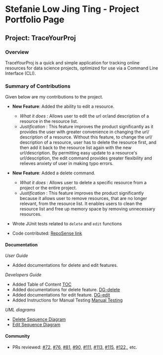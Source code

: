 # Stefanie Low Jing Ting - Project Portfolio Page

## Project: TraceYourProj

### Overview 
TraceYourProj is a quick and simple application for tracking online resources for data science projects, 
optimized for use via a Command Line Interface (CLI).

### Summary of Contributions
Given below are my contributions to the project.

* **New Feature**: Added the ability to edit a resource.
    * <i>What it does</i> : Allows user to edit the url or/and description of a resource in the resource list. 
    * <i>Justification</i> : This feature improves the product significantly as it provides the user with greater convenience 
    in changing the url/ description of a resource. Without this feature, to change the url/ description of a resource, 
      user has to delete the resource first, and then add it back to the resource list again with the new url/description.
    By permitting easy update to a resource's url/description, the edit command provides greater flexibility
      and relieves anxiety of user in making typo errors.
      

* **New Feature**: Added a delete command.
    * <i>What it does</i> : Allows user to delete a specific resource from a project or the entire project.
    * <i>Justification</i> : This feature improves the product significantly because it allows user to remove
      resources, that are no longer relevant, from the resource list. It enables users to clean the resource list and
      free up memory space by removing unnecessary resources.  
     

* Wrote JUnit tests related to `delete` and `edit` functions

* Code contributed: [RepoSense link](https://nus-cs2113-ay2021s2.github.io/tp-dashboard/#breakdown=true&search=s-t-e-f)

#### Documentation

<i>User Guide</i>
* Added documentations for delete and edit features.

<i>Developers Guide</i>
* Added Table of Content [TOC](https://ay2021s2-cs2113-w10-3.github.io/tp/DeveloperGuide.html)
* Added documentations for delete feature. [DG-delete](https://ay2021s2-cs2113-w10-3.github.io/tp/DeveloperGuide.html#delete)
* Added documentations for edit feature. [DG-edit](https://ay2021s2-cs2113-w10-3.github.io/tp/DeveloperGuide.html#edit)
* Added Instructions for Manual Testing [Manual Testing](https://ay2021s2-cs2113-w10-3.github.io/tp/DeveloperGuide.html#manualTesting)
  
<i>UML diagrams</i>
* [Delete Sequence Diagram](https://ay2021s2-cs2113-w10-3.github.io/tp/DeveloperGuide.html#delete)
* [Edit Sequence Diagram](https://ay2021s2-cs2113-w10-3.github.io/tp/DeveloperGuide.html#edit)


#### Community 
* PRs reviewed: 
    [#72,](https://github.com/AY2021S2-CS2113-W10-3/tp/commit/6361ce88c8cc7bc0a20be41e6992fe5a850e88d7)
    [#76,](https://github.com/AY2021S2-CS2113-W10-3/tp/commit/bb4e2965ea277cc741783d991363dc34ddb14091)
    [#81,](https://github.com/AY2021S2-CS2113-W10-3/tp/commit/3c5e9dab0b133dd13a3547a39f3b645d0ab8b28d)
    [#90,](https://github.com/AY2021S2-CS2113-W10-3/tp/commit/cd795971a3a97a3133a281df2f9cebb75fe18732)
    [#111,](https://github.com/AY2021S2-CS2113-W10-3/tp/commit/a6e28c6570985b1f6bb62a4fad01f0d682fda74c)
    [#113,](https://github.com/AY2021S2-CS2113-W10-3/tp/commit/bf554a111b8543e01a20599915c57d961dcdd590)
    [#115,](https://github.com/AY2021S2-CS2113-W10-3/tp/commit/ed68a30afcbdde6fe82b48cdc8935b9aad5ea397)
    [#122,](https://github.com/AY2021S2-CS2113-W10-3/tp/commit/3ff5f2f7febfaf2ed390f5b47309f55319557403),
  etc.
      


    